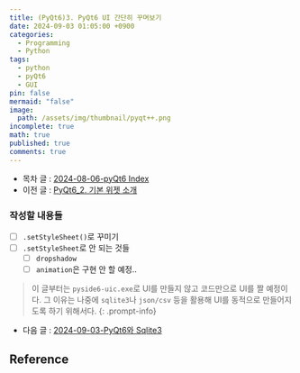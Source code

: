 ```yaml
---
title: (PyQt6)3. PyQt6 UI 간단히 꾸며보기
date: 2024-09-03 01:05:00 +0900
categories:
  - Programming
  - Python
tags:
  - python
  - pyQt6
  - GUI
pin: false
mermaid: "false"
image: 
  path: /assets/img/thumbnail/pyqt++.png
incomplete: true
math: true
published: true
comments: true
---
```

- 목차 글 : [2024-08-06-pyQt6 Index](2024-08-06-pyQt6%20Index.md)
- 이전 글 : [PyQt6_2. 기본 위젯 소개](2024-09-03-PyQt6%20기본%20위젯%20모음.md)

### 작성할 내용들
- [ ] `.setStyleSheet()`로 꾸미기
- [ ] `.setStyleSheet`로 안 되는 것들
	- [ ] `dropshadow`
	- [ ] `animation`은 구현 안 할 예정..

> 이 글부터는 `pyside6-uic.exe`로 UI를 만들지 않고 코드만으로 UI를 짤 예정이다. 그 이유는 나중에 `sqlite3`나 `json/csv` 등을 활용해 UI를 동적으로 만들어지도록 하기 위해서다. 
{: .prompt-info}


- 다음 글 : [2024-09-03-PyQt6와 Sqlite3](2024-09-03-PyQt6와%20Sqlite3.md)
## Reference


